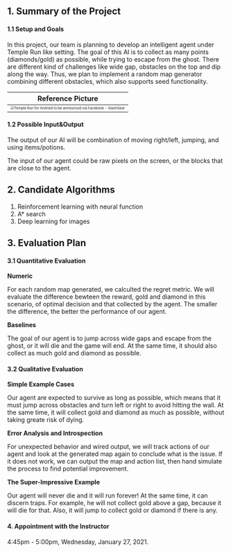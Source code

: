 ## 1. Summary of the Project 

#### 1.1 Setup and Goals

In this project, our team is planning to develop an intelligent agent under Temple Run like setting. The goal of this AI is to collect as many points (diamonds/gold) as possible, while trying to escape from the ghost. There are different kind of challenges like wide gap, obstacles on the top and dip along the way. Thus, we plan to implement a random map generator combining different obstacles, which also supports seed functionality.

| Reference Picture                  |
| ------------------------------------------------------------ |
| <img src="https://cdn.slashgear.com/wp-content/uploads/2012/02/TempleRun-screens.jpeg" alt="Temple Run for Android to be announced via Facebook - SlashGear" style="zoom: 50%;" /> |

#### 1.2 Possible Input&Output

The output of our AI will be combination of moving right/left, jumping, and using items/potions.

The input of our agent could be raw pixels on the screen, or the blocks that are close to the agent.

## 2. Candidate Algorithms

1. Reinforcement learning with neural function
2. A* search
3. Deep learning for images

## 3. Evaluation Plan

#### 3.1 Quantitative Evaluation

<strong>Numeric</strong>

For each random map generated, we calculted the regret metric. We will evaluate the difference bewteen the reward, gold and diamond in this scenario, of optimal decision and that collected by the agent. The smaller the difference, the better the performance of our agent. 

<strong>Baselines</strong>

The goal of our agent is to jump across wide gaps and escape from the ghost, or it will die and the game will end. At the same time, it should also collect as much gold and diamond as possible. 

#### 3.2 Qualitative Evaluation

<strong>Simple Example Cases</strong>

Our agent are expected to survive as long as possible, which means that it must jump across obstacles and turn left or right to avoid hitting the wall. At the same time, it will collect gold and diamond as much as possible, without taking greate risk of dying. 

<strong>Error Analysis and Introspection</strong>

For unexpected behavior and wired output, we will track actions of our agent and look at the generated map again to conclude what is the issue. If it does not work, we can output the map and action list, then hand simulate the process to find potential improvement. 

<strong>The Super-Impressive Example</strong>

Our agent will never die and it will run forever! At the same time, it can discern traps. For example, he will not collect gold above a gap, because it will die for that. Also, it will jump to collect gold or diamond if there is any. 

#### 4. Appointment with the Instructor

4:45pm - 5:00pm, Wednesday, January 27, 2021. 

